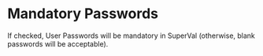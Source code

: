 # Mandatory Passwords

If checked, User Passwords will be mandatory in SuperVal (otherwise,
blank passwords will be acceptable).
